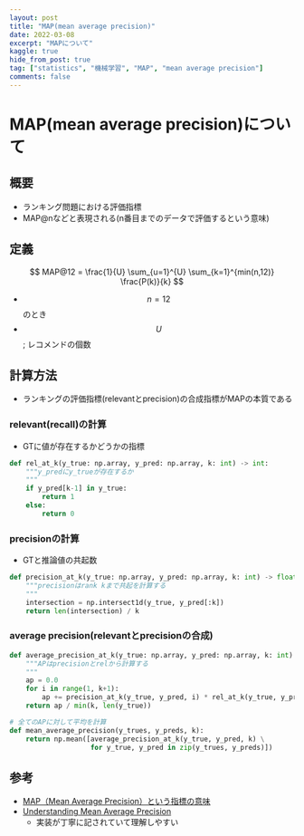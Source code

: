 ```yaml
---
layout: post
title: "MAP(mean average precision)"
date: 2022-03-08
excerpt: "MAPについて"
kaggle: true
hide_from_post: true
tag: ["statistics", "機械学習", "MAP", "mean average precision"]
comments: false
---
```


# MAP(mean average precision)について

## 概要
 - ランキング問題における評価指標
 - MAP@nなどと表現される(n番目までのデータで評価するという意味)

## 定義

$$
MAP@12 = \frac{1}{U} \sum_{u=1}^{U}  \sum_{k=1}^{min(n,12)} \frac{P(k)}{k}
$$
 
 - $$n=12$$のとき
 - $$U$$; レコメンドの個数

## 計算方法
 - ランキングの評価指標(relevantとprecision)の合成指標がMAPの本質である

### relevant(recall)の計算
 - GTに値が存在するかどうかの指標

```python
def rel_at_k(y_true: np.array, y_pred: np.array, k: int) -> int:
    """y_predにy_trueが存在するか
    """
    if y_pred[k-1] in y_true:
        return 1
    else:
        return 0
```

### precisionの計算
 - GTと推論値の共起数

```python
def precision_at_k(y_true: np.array, y_pred: np.array, k: int) -> float:
    """precisionはrank kまで共起を計算する
    """
    intersection = np.intersect1d(y_true, y_pred[:k])
    return len(intersection) / k
```

### average precision(relevantとprecisionの合成)

```python
def average_precision_at_k(y_true: np.array, y_pred: np.array, k: int) -> float:
    """APはprecisionとrelから計算する
    """
    ap = 0.0
    for i in range(1, k+1):
        ap += precision_at_k(y_true, y_pred, i) * rel_at_k(y_true, y_pred, i)
    return ap / min(k, len(y_true))

# 全てのAPに対して平均を計算
def mean_average_precision(y_trues, y_preds, k):
    return np.mean([average_precision_at_k(y_true, y_pred, k) \
                    for y_true, y_pred in zip(y_trues, y_preds)])
```

## 参考
 - [MAP（Mean Average Precision）という指標の意味](https://mathwords.net/meanap)
 - [Understanding Mean Average Precision](https://www.kaggle.com/debarshichanda/understanding-mean-average-precision)
   - 実装が丁寧に記されていて理解しやすい

